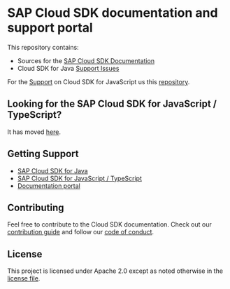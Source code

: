 # SAP Cloud SDK documentation and support portal

This repository contains:

- Sources for the [SAP Cloud SDK Documentation](https://sap.github.io/cloud-sdk/)
- Cloud SDK for Java [Support Issues](https://github.com/SAP/cloud-sdk/issues)

For the [Support](https://github.com/SAP/cloud-sdk-js/issues) on Cloud SDK for JavaScript us this [repository](https://github.com/SAP/cloud-sdk-js).

## Looking for the SAP Cloud SDK for JavaScript / TypeScript?
It has moved [here](https://github.com/SAP/cloud-sdk-js).

## Getting Support
* [SAP Cloud SDK for Java](https://github.com/SAP/cloud-sdk/issues)
* [SAP Cloud SDK for JavaScript / TypeScript](https://github.com/SAP/cloud-sdk-js/issues/new/choose)
* [Documentation portal](https://github.com/SAP/cloud-sdk/issues)

## Contributing
Feel free to contribute to the Cloud SDK documentation. Check out our [contribution guide](./CONTRIBUTING.md) and follow our [code of conduct](./CODE_OF_CONDUCT.md).

## License

This project is licensed under Apache 2.0 except as noted otherwise in the [license file](./LICENSES/Apache-2.0.txt).
